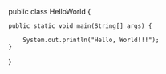 public class HelloWorld {

    public static void main(String[] args) {
       
        System.out.println("Hello, World!!!");
    }

}
